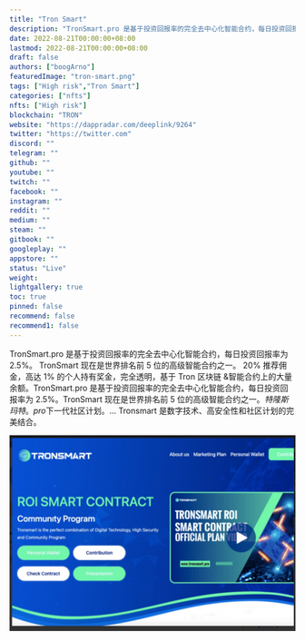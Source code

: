 ```yaml
---
title: "Tron Smart"
description: "TronSmart.pro 是基于投资回报率的完全去中心化智能合约，每日投资回报率为 2.5%。 TronSmart 现在是世界排名前 5 位的高级智能合约之一。"
date: 2022-08-21T00:00:00+08:00
lastmod: 2022-08-21T00:00:00+08:00
draft: false
authors: ["boogArno"]
featuredImage: "tron-smart.png"
tags: ["High risk","Tron Smart"]
categories: ["nfts"]
nfts: ["High risk"]
blockchain: "TRON"
website: "https://dappradar.com/deeplink/9264"
twitter: "https://twitter.com"
discord: ""
telegram: ""
github: ""
youtube: ""
twitch: ""
facebook: ""
instagram: ""
reddit: ""
medium: ""
steam: ""
gitbook: ""
googleplay: ""
appstore: ""
status: "Live"
weight: 
lightgallery: true
toc: true
pinned: false
recommend: false
recommend1: false
---
```

TronSmart.pro 是基于投资回报率的完全去中心化智能合约，每日投资回报率为 2.5%。 TronSmart 现在是世界排名前 5 位的高级智能合约之一。 20% 推荐佣金，高达 1% 的个人持有奖金，完全透明，基于 Tron 区块链 &amp;智能合约上的大量余额。TronSmart.pro 是基于投资回报率的完全去中心化智能合约，每日投资回报率为 2.5%。TronSmart 现在是世界排名前 5 位的高级智能合约之一。*特隆斯玛特*。*pro*下一代社区计划。... Tronsmart 是数字技术、高安全性和社区计划的完美结合。

![1](1.jpg)